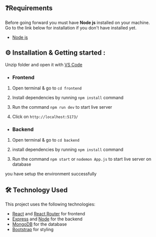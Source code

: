 
## ❓Requirements

Before going forward you must have **Node js** installed on your machine.  
Go to the link below for installation if you don't have installed yet.

- [Node js](https://nodejs.org/en/download)


## ⚙️ Installation & Getting started :


 Unzip folder and open it with [VS Code](https://code.visualstudio.com/)

- <h3> Frontend

1. Open terminal & go to `cd frontend`

2. Install dependencies by running `npm install` command

3. Run the command `npm run dev` to start live server

4. Click on `http://localhost:5173/`

- <h3>Backend

1. Open terminal & go to `cd backend` 

2. install dependencies by running `npm install` command

3. Run the command `npm start` or `nodemon App.js` to start live server on database

 you have setup the environment successfully



## 🛠️ Technology Used

This project uses the following technologies:

- [React](https://reactjs.org) and [React Router](https://reacttraining.com/react-router/) for frontend
- [Express](http://expressjs.com/) and [Node](https://nodejs.org/en/) for the backend
- [MongoDB](https://www.mongodb.com/) for the database
- [Bootstrap](https://getbootstrap.com/) for styling




